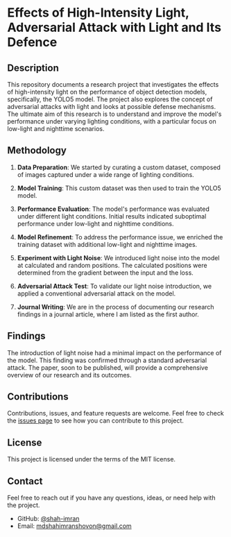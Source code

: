 # Effects of High-Intensity Light, Adversarial Attack with Light and Its Defence

## Description

This repository documents a research project that investigates the effects of high-intensity light on the performance of object detection models, specifically, the YOLO5 model. The project also explores the concept of adversarial attacks with light and looks at possible defense mechanisms. The ultimate aim of this research is to understand and improve the model's performance under varying lighting conditions, with a particular focus on low-light and nighttime scenarios.

## Methodology

1. **Data Preparation**: We started by curating a custom dataset, composed of images captured under a wide range of lighting conditions. 

2. **Model Training**: This custom dataset was then used to train the YOLO5 model.

3. **Performance Evaluation**: The model's performance was evaluated under different light conditions. Initial results indicated suboptimal performance under low-light and nighttime conditions.

4. **Model Refinement**: To address the performance issue, we enriched the training dataset with additional low-light and nighttime images.

5. **Experiment with Light Noise**: We introduced light noise into the model at calculated and random positions. The calculated positions were determined from the gradient between the input and the loss. 

6. **Adversarial Attack Test**: To validate our light noise introduction, we applied a conventional adversarial attack on the model. 

7. **Journal Writing**: We are in the process of documenting our research findings in a journal article, where I am listed as the first author. 

## Findings

The introduction of light noise had a minimal impact on the performance of the model. This finding was confirmed through a standard adversarial attack. The paper, soon to be published, will provide a comprehensive overview of our research and its outcomes.

## Contributions

Contributions, issues, and feature requests are welcome. Feel free to check the [issues page](LINK_TO_ISSUES) to see how you can contribute to this project.

## License

This project is licensed under the terms of the MIT license.

## Contact

Feel free to reach out if you have any questions, ideas, or need help with the project.

* GitHub: [@shah-imran](https://github.com/Shah-imran)
* Email: mdshahimranshovon@gmail.com
